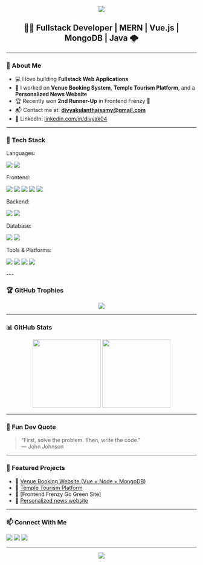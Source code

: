 <!-- Banner Image -->
<p align="center">
  <img src="https://capsule-render.vercel.app/api?type=waving&color=0:7F7FD5,50:86A8E7,100:91EAE4&height=200&section=header&text=Hi%20I'm%20Divya%20K👋&fontSize=40&fontColor=ffffff" />
</p>

<h2 align="center">👩‍💻 Fullstack Developer | MERN | Vue.js | MongoDB | Java 🌩️</h2>

---

### 💫 About Me

- 💻 I love building **Fullstack Web Applications**
- 🧠 I worked on **Venue Booking System**, **Temple Tourism Platform**, and a **Personalized News Website**
- 🏆 Recently won **2nd Runner-Up** in Frontend Frenzy 🌿
- 📬 Contact me at: **divyakulanthaisamy@gmail.com**
- 💼 LinkedIn: [linkedin.com/in/divyak04](https://www.linkedin.com/in/divyak04/)

---

### 🔧 Tech Stack
Languages:

<p> <img src="https://img.shields.io/badge/C-blue?style=flat-square&logo=c" /> <img src="https://img.shields.io/badge/Java-orange?style=flat-square&logo=openjdk" /> </p>
Frontend:

<p> <img src="https://img.shields.io/badge/HTML5-E34F26?style=flat-square&logo=html5&logoColor=white" /> <img src="https://img.shields.io/badge/CSS3-1572B6?style=flat-square&logo=css3&logoColor=white" /> <img src="https://img.shields.io/badge/JavaScript-F7DF1E?style=flat-square&logo=javascript&logoColor=black" /> <img src="https://img.shields.io/badge/Vue.js-4FC08D?style=flat-square&logo=vue.js&logoColor=white" /> <img src="https://img.shields.io/badge/React-61DAFB?style=flat-square&logo=react&logoColor=black" /> </p>
Backend:

<p> <img src="https://img.shields.io/badge/Node.js-339933?style=flat-square&logo=nodedotjs&logoColor=white" /> <img src="https://img.shields.io/badge/Express.js-000000?style=flat-square&logo=express&logoColor=white" /> </p>
Database:

<p> <img src="https://img.shields.io/badge/MongoDB-47A248?style=flat-square&logo=mongodb&logoColor=white" /> <img src="https://img.shields.io/badge/MySQL-00758F?style=flat-square&logo=mysql&logoColor=white" /> </p>
Tools & Platforms:

<p> <img src="https://img.shields.io/badge/VSCode-007ACC?style=flat-square&logo=visual-studio-code&logoColor=white" /> <img src="https://img.shields.io/badge/Git-F05032?style=flat-square&logo=git&logoColor=white" /> <img src="https://img.shields.io/badge/GitHub-181717?style=flat-square&logo=github&logoColor=white" /> <img src="https://img.shields.io/badge/Figma-F24E1E?style=flat-square&logo=figma&logoColor=white" /> </p>
---

### 🏆 GitHub Trophies

<p align="center">
  <img src="https://github-profile-trophy.vercel.app/?username=Divyak-04&theme=radical&no-frame=true&column=7" />
</p>

---

### 📊 GitHub Stats

<p align="center">
  <img src="https://github-readme-stats.vercel.app/api?username=Divyak-04&show_icons=true&theme=tokyonight" height="180px"/>
  <img src="https://github-readme-stats.vercel.app/api/top-langs/?username=Divyak-04&layout=compact&theme=tokyonight" height="180px"/>
</p>

---

### 🧠 Fun Dev Quote

> “First, solve the problem. Then, write the code.”  
> — John Johnson

---

### 📌 Featured Projects

- 🔗 [Venue Booking Website (Vue + Node + MongoDB)](https://github.com/Divyak-04/venuebooking_system.git)
- 🔗 [Temple Tourism Platform](https://github.com/Divyak-04/temple-tourism)
- 🔗 [Frontend Frenzy Go Green Site]
- 🔗 [Personalized news website](https://github.com/Divyak-04/newsweb.git)

---

### 📫 Connect With Me

<p align="left">
  <a href="mailto:divyakulanthaisamy@gmail.com"><img src="https://img.shields.io/badge/Gmail-D14836?style=flat-square&logo=gmail&logoColor=white"/></a>
  <a href="https://www.linkedin.com/in/divyak04/"><img src="https://img.shields.io/badge/LinkedIn-blue?style=flat-square&logo=linkedin&logoColor=white"/></a>
  <a href="https://github.com/Divyak-04"><img src="https://img.shields.io/badge/GitHub-100000?style=flat-square&logo=github&logoColor=white"/></a>
</p>

---

<p align="center">
  <img src="https://readme-typing-svg.herokuapp.com?font=Fira+Code&duration=3000&pause=1000&color=00F7FF&width=435&lines=Thanks+for+visiting+my+profile!;Happy+Coding+💻+🌱" />
</p>
